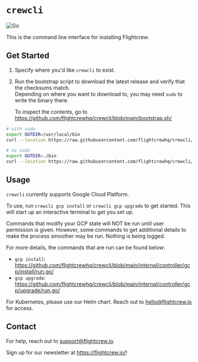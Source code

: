 # `crewcli`

![Go](https://github.com/flightcrewhq/cli/actions/workflows/go.yaml/badge.svg)

This is the command line interface for installing Flightcrew.

## Get Started

1. Specify where you'd like `crewcli` to exist.
2. Run the bootstrap script to download the latest release and verify that the checksums match. \
   Depending on where you want to download to, you may need `sudo` to write the binary there.

   To inspect the contents, go to <https://github.com/flightcrewhq/crewcli/blob/main/bootstrap.sh/>

```sh
# with sudo
export OUTDIR=/usr/local/bin
curl --location https://raw.githubusercontent.com/flightcrewhq/crewcli/main/bootstrap.sh | sudo OUTDIR=${OUTDIR} bash
```

```sh
# no sudo
export OUTDIR=./bin
curl --location https://raw.githubusercontent.com/flightcrewhq/crewcli/main/bootstrap.sh | bash
```

## Usage

`crewcli` currently supports Google Cloud Platform.

To use, run `crewcli gcp install` or `crewcli gcp upgrade` to get started. This will start up an interactive terminal to get you set up.

Commands that modify your GCP state will NOT be run until user permission is given. However, some commands to get additional details to make the process smoother may be run. Nothing is being logged.

For more details, the commands that are run can be found below:

* `gcp install`: <https://github.com/flightcrewhq/crewcli/blob/main/internal/controller/gcp/install/run.go/>
* `gcp upgrade`: <https://github.com/flightcrewhq/crewcli/blob/main/internal/controller/gcp/upgrade/run.go/>

For Kubernetes, please use our Helm chart. Reach out to [hello@flightcrew.io](mailto:hello@flightcrew.io) for access.

## Contact

For help, reach out to [support@flightcrew.io](mailto:support@flightcrew.io).

Sign up for our newsletter at <https://flightcrew.io/>!
